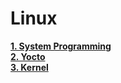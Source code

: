 # Linux

[**1. System Programming**](System_Programming/README.md)  
[**2. Yocto**](Yocto/README.md)  
[**3. Kernel**](Kernel/README.md)  